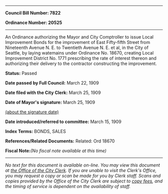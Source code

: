 

********

**Council Bill Number: 7822**
   
**Ordinance Number: 20525**
********

 An Ordinance authorizing the Mayor and City Comptroller to issue Local Improvement Bonds for the improvement of East Fifty-fifth Street from Nineteenth Avenue N. E. to Twentieth Avenue N. E. et al, in the City of Seattle, by laying watemains under Ordinance No. 18670, creating Local Improvement District No. 1771 prescribing the rate of interest thereon and authorizing their delivery to the contractor constructing the improvement.

**Status:** Passed
   
**Date passed by Full Council:** March 22, 1909
   
**Date filed with the City Clerk:** March 25, 1909
   
**Date of Mayor's signature:** March 25, 1909
   
[(about the signature date)](/~public/approvaldate.htm)
   
   
   
**Date introduced/referred to committee:** March 15, 1909
   
   
**Index Terms:** BONDS, SALES

**References/Related Documents:** Related: Ord 18670

**Fiscal Note:**_(No fiscal note available at this time)_
********

_No text for this document is available on-line. You may view this document at [the Office of the City Clerk](http://www.seattle.gov/leg/clerk/contactUs.htm). If you are unable to visit the Clerk's Office, you may request a copy or scan be made for you by Clerk staff. Scans and copies provided by the Office of the City Clerk are subject to [copy fees](http://clerk.seattle.gov/~public/clerkfees.htm), and the timing of service is dependent on the availability of staff._

